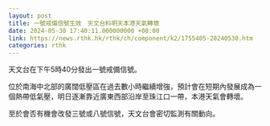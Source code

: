 ```yaml
---
layout: post
title: 一號戒備信號生效　天文台料明天本港天氣轉壞
date: 2024-05-30 17:40:11.000000000 +08:00
link: https://news.rthk.hk/rthk/ch/component/k2/1755405-20240530.htm
categories: rthk
---
```


天文台在下午5時40分發出一號戒備信號。

位於南海中北部的廣闊低壓區在過去數小時繼續增強，預計會在短期內發展成為一個熱帶低氣壓，明日逐漸靠近廣東西部沿岸至珠江口一帶，本港天氣會轉壞。

至於會否有機會改發三號或八號信號，天文台會密切監測有關動向。
